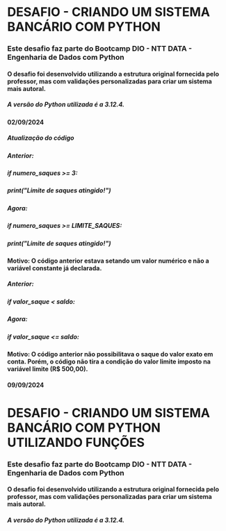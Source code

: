 # DESAFIO - CRIANDO UM SISTEMA BANCÁRIO COM PYTHON

### Este desafio faz parte do Bootcamp DIO - NTT DATA - Engenharia de Dados com Python

#### O desafio foi desenvolvido utilizando a estrutura original fornecida pelo professor, mas com validações personalizadas para criar um sistema mais autoral.

##### A versão do Python utilizada é a 3.12.4.

#### 02/09/2024

##### Atualização do código ########

##### Anterior:
##### if numero_saques >= 3:
##### 	print("Limite de saques atingido!")

##### Agora:
##### if numero_saques >= LIMITE_SAQUES:
#####	print("Limite de saques atingido!")

#### Motivo: O código anterior estava setando um valor numérico e não a variável constante já declarada.

##### Anterior:
##### if valor_saque < saldo:

##### Agora:
##### if valor_saque <= saldo:

#### Motivo: O código anterior não possibilitava o saque do valor exato em conta. Porém, o código não tira a condição do valor limite imposto na variável limite (R$ 500,00).

#### 09/09/2024

# DESAFIO - CRIANDO UM SISTEMA BANCÁRIO COM PYTHON UTILIZANDO FUNÇÕES

### Este desafio faz parte do Bootcamp DIO - NTT DATA - Engenharia de Dados com Python

#### O desafio foi desenvolvido utilizando a estrutura original fornecida pelo professor, mas com validações personalizadas para criar um sistema mais autoral.

##### A versão do Python utilizada é a 3.12.4.